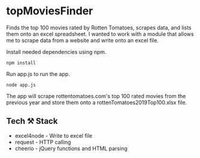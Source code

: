 # topMoviesFinder

Finds the top 100 movies rated by Rotten Tomatoes, scrapes data, and lists them onto an excel spreadsheet.
I wanted to work with a module that allows me to scrape data from a website and write onto an excel file.

Install needed dependencies using npm.

    npm install

Run app.js to run the app.

    node app.js

The app will scrape rottentomatoes.com's top 100 rated movies from the previous year and store them onto a rottenTomatoes2019Top100.xlsx file.

## Tech ⚒ Stack

- excel4node - Write to excel file
- request - HTTP calling
- cheerio - jQuery functions and HTML parsing
